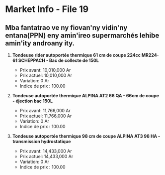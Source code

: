 # Market Info - File 19

## Mba fantatrao ve ny fiovan'ny vidin'ny entana(PPN) eny amin'ireo supermarchés lehibe amin'ity androany ity.

1. **Tondeuse rider autoportée thermique 61 cm de coupe 224cc MR224-61 SCHEPPACH - Bac de collecte de 150L**
   - Prix avant: 10,010,000 Ar
   - Prix actuel: 10,010,000 Ar
   - Variation: 0 Ar
   - Indice de prix : 100.00

2. **Tondeuse autoportée thermique ALPINA AT2 66 QA - 66cm de coupe - éjection bac 150L**
   - Prix avant: 11,766,000 Ar
   - Prix actuel: 11,766,000 Ar
   - Variation: 0 Ar
   - Indice de prix : 100.00

3. **Tondeuse autoportée thermique 98 cm de coupe ALPINA AT3 98 HA - transmission hydrostatique**
   - Prix avant: 14,433,000 Ar
   - Prix actuel: 14,433,000 Ar
   - Variation: 0 Ar
   - Indice de prix : 100.00

